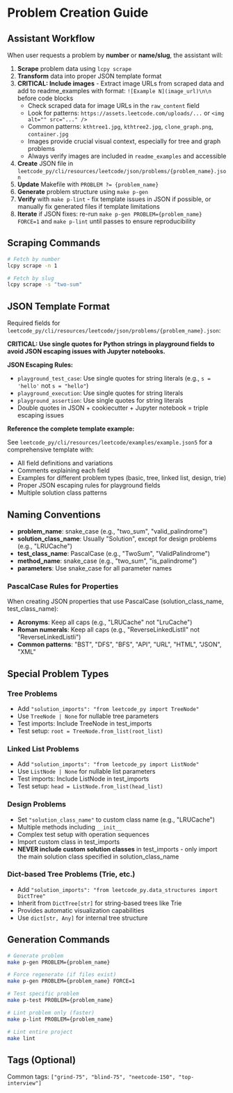 # Problem Creation Guide

## Assistant Workflow

When user requests a problem by **number** or **name/slug**, the assistant will:

1. **Scrape** problem data using `lcpy scrape`
2. **Transform** data into proper JSON template format
3. **CRITICAL: Include images** - Extract image URLs from scraped data and add to readme_examples with format: `![Example N](image_url)\n\n` before code blocks
    - Check scraped data for image URLs in the `raw_content` field
    - Look for patterns: `https://assets.leetcode.com/uploads/...` or `<img alt="" src="..." />`
    - Common patterns: `kthtree1.jpg`, `kthtree2.jpg`, `clone_graph.png`, `container.jpg`
    - Images provide crucial visual context, especially for tree and graph problems
    - Always verify images are included in `readme_examples` and accessible
4. **Create** JSON file in `leetcode_py/cli/resources/leetcode/json/problems/{problem_name}.json`
5. **Update** Makefile with `PROBLEM ?= {problem_name}`
6. **Generate** problem structure using `make p-gen`
7. **Verify** with `make p-lint` - fix template issues in JSON if possible, or manually fix generated files if template limitations
8. **Iterate** if JSON fixes: re-run `make p-gen PROBLEM={problem_name} FORCE=1` and `make p-lint` until passes to ensure reproducibility

## Scraping Commands

```bash
# Fetch by number
lcpy scrape -n 1

# Fetch by slug
lcpy scrape -s "two-sum"
```

## JSON Template Format

Required fields for `leetcode_py/cli/resources/leetcode/json/problems/{problem_name}.json`:

**CRITICAL: Use single quotes for Python strings in playground fields to avoid JSON escaping issues with Jupyter notebooks.**

**JSON Escaping Rules:**

- `playground_test_case`: Use single quotes for string literals (e.g., `s = 'hello'` not `s = "hello"`)
- `playground_execution`: Use single quotes for string literals
- `playground_assertion`: Use single quotes for string literals
- Double quotes in JSON + cookiecutter + Jupyter notebook = triple escaping issues

**Reference the complete template example:**

See `leetcode_py/cli/resources/leetcode/examples/example.json5` for a comprehensive template with:

- All field definitions and variations
- Comments explaining each field
- Examples for different problem types (basic, tree, linked list, design, trie)
- Proper JSON escaping rules for playground fields
- Multiple solution class patterns

## Naming Conventions

- **problem_name**: snake_case (e.g., "two_sum", "valid_palindrome")
- **solution_class_name**: Usually "Solution", except for design problems (e.g., "LRUCache")
- **test_class_name**: PascalCase (e.g., "TwoSum", "ValidPalindrome")
- **method_name**: snake_case (e.g., "two_sum", "is_palindrome")
- **parameters**: Use snake_case for all parameter names

### PascalCase Rules for Properties

When creating JSON properties that use PascalCase (solution_class_name, test_class_name):

- **Acronyms**: Keep all caps (e.g., "LRUCache" not "LruCache")
- **Roman numerals**: Keep all caps (e.g., "ReverseLinkedListII" not "ReverseLinkedListIi")
- **Common patterns**: "BST", "DFS", "BFS", "API", "URL", "HTML", "JSON", "XML"

## Special Problem Types

### Tree Problems

- Add `"solution_imports": "from leetcode_py import TreeNode"`
- Use `TreeNode | None` for nullable tree parameters
- Test imports: Include TreeNode in test_imports
- Test setup: `root = TreeNode.from_list(root_list)`

### Linked List Problems

- Add `"solution_imports": "from leetcode_py import ListNode"`
- Use `ListNode | None` for nullable list parameters
- Test imports: Include ListNode in test_imports
- Test setup: `head = ListNode.from_list(head_list)`

### Design Problems

- Set `"solution_class_name"` to custom class name (e.g., "LRUCache")
- Multiple methods including `__init__`
- Complex test setup with operation sequences
- Import custom class in test_imports
- **NEVER include custom solution classes** in test_imports - only import the main solution class specified in solution_class_name

### Dict-based Tree Problems (Trie, etc.)

- Add `"solution_imports": "from leetcode_py.data_structures import DictTree"`
- Inherit from `DictTree[str]` for string-based trees like Trie
- Provides automatic visualization capabilities
- Use `dict[str, Any]` for internal tree structure

## Generation Commands

```bash
# Generate problem
make p-gen PROBLEM={problem_name}

# Force regenerate (if files exist)
make p-gen PROBLEM={problem_name} FORCE=1

# Test specific problem
make p-test PROBLEM={problem_name}

# Lint problem only (faster)
make p-lint PROBLEM={problem_name}

# Lint entire project
make lint
```

## Tags (Optional)

Common tags: `["grind-75", "blind-75", "neetcode-150", "top-interview"]`
